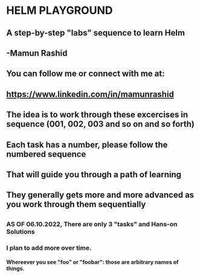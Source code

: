 #
#   HELM PLAYGROUND 
##      A step-by-step "labs" sequence to learn Helm
##
##
##              -Mamun Rashid
##
## You can follow me or connect with me at:
##      https://www.linkedin.com/in/mamunrashid
##
##
## The idea is to work through these excercises in sequence  (001, 002, 003 and so on and so forth)
##
## Each task has a number, please follow the numbered sequence 
##
## That will guide you through a path of learning
##
##
## They generally gets more and more advanced as you work through them sequentially
##

###
### AS OF 06.10.2022, There are  only 3 "tasks" and Hans-on Solutions
###   I plan to add more over time.

####
#### Whereever you see "foo" or "foobar": those are arbitrary names of things.
####

